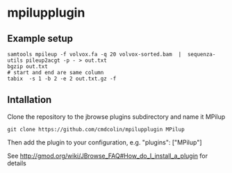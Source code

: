 # mpilupplugin


## Example setup


    samtools mpileup -f volvox.fa -q 20 volvox-sorted.bam  |  sequenza-utils pileup2acgt -p - > out.txt
    bgzip out.txt
    # start and end are same column
    tabix  -s 1 -b 2 -e 2 out.txt.gz -f


## Intallation

Clone the repository to the jbrowse plugins subdirectory and name it MPilup

    git clone https://github.com/cmdcolin/mpilupplugin MPilup

Then add the plugin to your configuration, e.g. "plugins": ["MPilup"]

See http://gmod.org/wiki/JBrowse_FAQ#How_do_I_install_a_plugin for details
